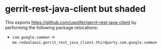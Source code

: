 # gerrit-rest-java-client but shaded

This exports https://github.com/uwolfer/gerrit-rest-java-client by performing the following package relocations:
* `com.google.common` -> `me.redaalaoui.gerrit_rest_java_client.thirdparty.com.google.common`
